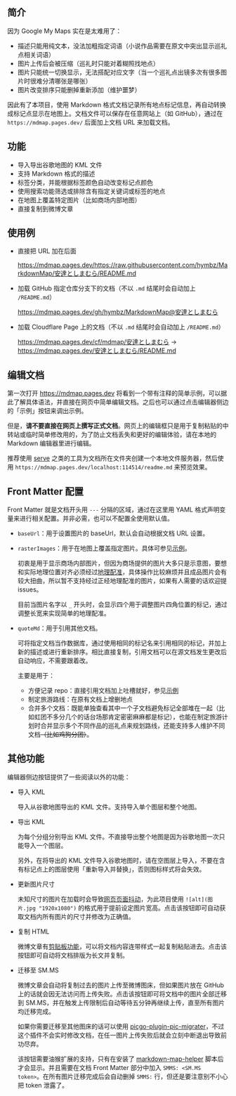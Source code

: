 ## 简介

因为 Google My Maps 实在是太难用了：

- 描述只能用纯文本，没法加粗指定词语（小说作品需要在原文中突出显示巡礼点相关词语）
- 图片上传后会被压缩（巡礼时只能对着糊照找地点）
- 图片只能统一切换显示，无法搭配对应文字（当一个巡礼点出镜多次有很多图片时很难分清哪张是哪张）
- 图片改变排序只能删掉重新添加（维护噩梦）

因此有了本项目，使用 Markdown 格式文档记录所有地点标记信息，再自动转换成标记点显示在地图上。文档文件可以保存在任意网站上（如 GitHub），通过在 `https://mdmap.pages.dev/` 后面加上文档 URL 来加载文档。

## 功能

- 导入导出谷歌地图的 KML 文件
- 支持 Markdown 格式的描述
- 标签分类，并能根据标签颜色自动改变标记点颜色
- 使用搜索功能筛选或排除含有指定关键词或标签的地点
- 在地图上覆盖特定图片（比如商场内部地图）
- 直接复制到微博文章

## 使用例

- 直接把 URL 加在后面

  <https://mdmap.pages.dev/https://raw.githubusercontent.com/hymbz/MarkdownMap/安達としまむら/README.md>

- 加载 GitHub 指定仓库分支下的文档（不以 `.md` 结尾时会自动加上 `/README.md`）

  <https://mdmap.pages.dev/gh/hymbz/MarkdownMap@安達としまむら>

- 加载 Cloudflare Page 上的文档（不以 `.md` 结尾时会自动加上 `/README.md`）

  <https://mdmap.pages.dev/cf/mdmap/安達としまむら> -> <https://mdmap.pages.dev/安達としまむら/README.md>

## 编辑文档

第一次打开 <https://mdmap.pages.dev> 将看到一个带有注释的简单示例，可以据此了解具体语法，并直接在网页中简单编辑文档。之后也可以通过点击编辑器侧边的「示例」按钮来调出示例。

但是，**请不要直接在网页上撰写正式文档**。网页上的编辑框只是用于复制粘贴的中转站或临时简单修改用的，为了防止文档丢失和更好的编辑体验，请在本地的 Markdown 编辑器里进行编辑。

推荐使用 [serve](https://www.npmjs.com/package/serve) 之类的工具为文档所在文件夹创建一个本地文件服务器，然后使用 `https://mdmap.pages.dev/localhost:114514/readme.md` 来预览效果。

## Front Matter 配置

Front Matter 就是文档开头用 `---` 分隔的区域，通过在这里用 YAML 格式声明变量来进行相关配置。并非必需，也可以不配置全使用默认值。

- `baseUrl`：用于设置图片的 baseUrl，默认会自动根据文档 URL 设置。
- `rasterImages`：用于在地图上覆盖指定图片。具体可参见[示例](https://mdmap.pages.dev/gh/hymbz/MarkdownMap@安達としまむら)。

  初衷是用于显示商场内部图片，但因为商场提供的图片大多只是示意图，要想和实际地理位置对齐必须经过[地理配准](https://www.qgistutorials.com/en/docs/3/georeferencing_basics.html)，具体操作比较麻烦并且成品图片会有较大扭曲，所以暂不支持经过正经地理配准的图片，如果有人需要的话欢迎提 issues。

  目前当图片名字以 `_` 开头时，会显示四个用于调整图片四角位置的标记，通过调整长宽来实现简单的地理配准。

- `quoteMd`：用于引用其他文档。

  可将指定文档当作数据库，通过使用相同的标记名来引用相同的标记，并加上新的描述或进行重新排序。相比直接复制，引用文档可以在源文档发生更改后自动响应，不需要跟着改。

  主要是用于：
  - 方便记录 repo：直接引用文档加上吐槽就好，参见[示例](https://mdmap.pages.dev/cf/mdmap/repo/安岛.md)
  - 制定旅游路线：在原有文档上增删地点
  - 合并多个文档：既能单独查看其中一个子文档避免标记全部堆在一起（比如虹团不多分几个的话台场那肯定密密麻麻都是标记），也能在制定旅游计划时合并显示多个不同作品的巡礼点来规划路线，还能支持多人维护不同文档<del>（比如鸡狗分团）</del>。

## 其他功能

编辑器侧边按钮提供了一些阅读以外的功能：

- 导入 KML

  导入从谷歌地图导出的 KML 文件。支持导入单个图层和整个地图。

- 导出 KML

  为每个分组分别导出 KML 文件。不直接导出整个地图是因为谷歌地图一次只能导入一个图层。

  另外，在将导出的 KML 文件导入谷歌地图时，请在空图层上导入，不要在含有标记点上的图层使用「重新导入并替换」，否则图标样式将会失效。

- 更新图片尺寸

  未知尺寸的图片在加载时会导致[网页页面抖动](https://web.dev/articles/optimize-cls?hl=zh-cn#images-without-dimensions)，为此项目使用 `![alt](图片.jpg "1920x1080")` 的格式用于提前设定图片宽高。点击该按钮即可自动获取文档内所有图片的尺寸并修改为正确值。

- 复制 HTML

  微博文章有[剪贴板功能](https://weibo.com/ttarticle/p/show?id=2309404446514125602819)，可以将文档内容连带样式一起复制粘贴进去。点击该按钮即可自动将文档排版为长文并复制。

- 迁移至 SM.MS

  微博文章会自动将复制过去的图片上传至微博图床，但如果图片放在 GitHub 上的话就会因无法访问而上传失败。点击该按钮即可将文档中的图片全部迁移到 SM.MS，并在触发上传限制后自动等待五分钟再继续上传，直至所有图片均迁移完成。

  如果你需要迁移至其他图床的话可以使用 [picgo-plugin-pic-migrater](https://github.com/PicGo/picgo-plugin-pic-migrater/blob/master/README_CN.md)，不过这个插件不会实时修改文档，在任一图片上传失败后就会立刻中断退出导致前功尽弃。

  该按钮需要油猴扩展的支持，只有在安装了 [markdown-map-helper](./map-helper.user.js) 脚本后才会显示。并且需要在文档 Front Matter 部分中加入 `SMMS: <SM.MS token>`。在所有图片迁移完成后会自动删掉 `SMMS:` 行，但还是要注意别不小心把 token 泄露了。
